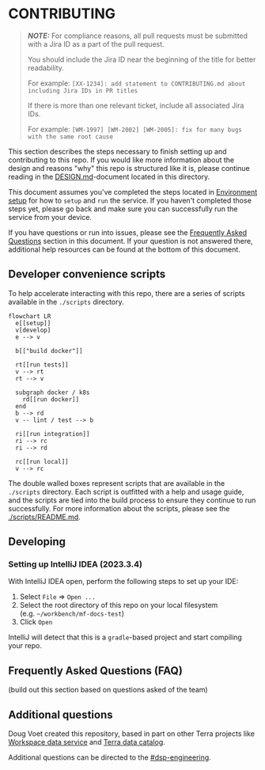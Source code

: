 # CONTRIBUTING

> **_NOTE:_**
> For compliance reasons, all pull requests must be submitted with a Jira ID as a part of the pull
> request.
>
> You should include the Jira ID near the beginning of the title for better readability.
>
> For example:
> `[XX-1234]: add statement to CONTRIBUTING.md about including Jira IDs in PR titles`
>
> If there is more than one relevant ticket, include all associated Jira IDs.
>
> For example:
> `[WM-1997] [WM-2002] [WM-2005]: fix for many bugs with the same root cause`
>

This section describes the steps necessary to finish setting up and contributing to this repo. If
you would like more information about the design and reasons "why" this repo is structured like it
is, please continue reading in the [DESIGN.md](./DESIGN.md)-document located in this directory.

This document assumes you've completed the steps located
in [Environment setup](./README.md#environment-setup) for how to `setup` and `run` the service.
If you haven't completed those steps yet, please go back and make sure you can successfully run the
service from your device.

If you have questions or run into issues, please see
the [Frequently Asked Questions](#frequently-asked-questions-faq) section in this document. If your
question is not answered there, additional help resources can be found at the bottom of this
document.

## Developer convenience scripts

To help accelerate interacting with this repo,
there are a series of scripts available in the `./scripts` directory.

```mermaid
flowchart LR
  e[[setup]]
  v[develop]
  e --> v

  b[["build docker"]]

  rt[[run tests]]
  v --> rt
  rt --> v

  subgraph docker / k8s
    rd[[run docker]]
  end
  b --> rd
  v -- lint / test --> b

  ri[[run integration]]
  ri --> rc
  ri --> rd

  rc[[run local]]
  v --> rc
```

The double walled boxes represent scripts that are available in the `./scripts` directory.
Each script is outfitted with a help and usage guide, and the scripts are tied into the build
process to ensure they continue to run successfully. For more information about the scripts, please
see the [./scripts/README.md](./scripts/README.md).

## Developing

### Setting up IntelliJ IDEA (2023.3.4)

With IntelliJ IDEA open, perform the following steps to set up your IDE:

1. Select `File` => `Open ...`
2. Select the root directory of this repo on your local filesystem  
   (e.g. `~/workbench/mf-docs-test`)
3. Click `Open`

IntelliJ will detect that this is a `gradle`-based project and start compiling your repo.

## Frequently Asked Questions (FAQ)

(build out this section based on questions asked of the team)

## Additional questions

Doug Voet created this repository, based in part on other Terra projects
like [Workspace data service](https://github.com/DataBiosphere/terra-workspace-data-service)
and [Terra data catalog](https://github.com/DataBiosphere/terra-data-catalog).

Additional questions can be directed to
the [#dsp-engineering](https://broadinstitute.slack.com/archives/C1C22V6FN/).
